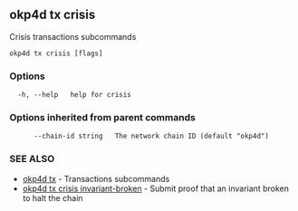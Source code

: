 ## okp4d tx crisis

Crisis transactions subcommands

```
okp4d tx crisis [flags]
```

### Options

```
  -h, --help   help for crisis
```

### Options inherited from parent commands

```
      --chain-id string   The network chain ID (default "okp4d")
```

### SEE ALSO

* [okp4d tx](okp4d_tx.md)	 - Transactions subcommands
* [okp4d tx crisis invariant-broken](okp4d_tx_crisis_invariant-broken.md)	 - Submit proof that an invariant broken to halt the chain

